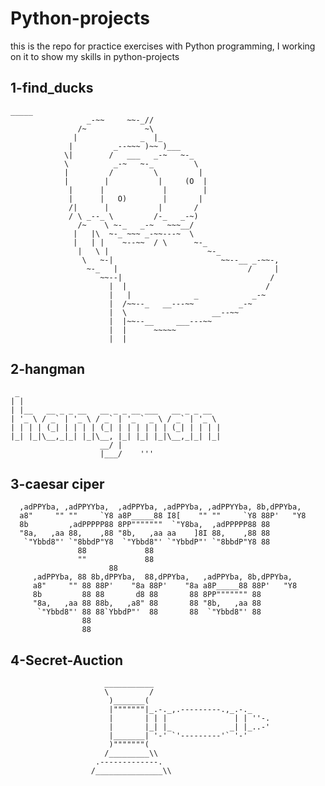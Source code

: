# Python-projects

this is the repo for practice exercises with Python programming, I working on it to show my skills in python-projects
## 1-find_ducks
    _____
                     _-~~     ~~-_//
                   /~             ~\
                  |              _  |_
                 |         _--~~~ )~~ )___
                \|        /   ___   _-~   ~-_
                \          _-~   ~-_         \
                |         /         \         |
                |        |           |     (O  |
                 |      |             |        |
                 |      |   O)        |       |
                 /|      |           |       /
                 / \ _--_ \         /-_   _-~)
                   /~    \ ~-_   _-~   ~~~__/
                  |   |\  ~-_ ~~~ _-~~---~  \
                  |   | |    ~--~~  / \      ~-_
                   |   \ |                      ~-_
                    \   ~-|                        ~~--__ _-~~-,
                     ~-_   |                             /     |
                        ~~--|                                 /
                          |  |                               /
                          |   |              _            _-~
                          |  /~~--_   __---~~          _-~
                          |  \                   __--~~
                          |  |~~--__     ___---~~
                          |  |      ~~~~~
                          |  |

## 2-hangman
     _                                             
    | |                                            
    | |__   __ _ _ __   __ _ _ __ ___   __ _ _ __  
    | '_ \ / _` | '_ \ / _` | '_ ` _ \ / _` | '_ \ 
    | | | | (_| | | | | (_| | | | | | | (_| | | | |
    |_| |_|\__,_|_| |_|\__, |_| |_| |_|\__,_|_| |_|
                        __/ |                      
                        |___/    '''


## 3-caesar ciper
                    
      ,adPPYba, ,adPPYYba,  ,adPPYba, ,adPPYba, ,adPPYYba, 8b,dPPYba,  
      a8"     "" ""     `Y8 a8P_____88 I8[    "" ""     `Y8 88P'   "Y8  
      8b         ,adPPPPP88 8PP"""""""  `"Y8ba,  ,adPPPPP88 88          
      "8a,   ,aa 88,    ,88 "8b,   ,aa aa    ]8I 88,    ,88 88          
       `"Ybbd8"' `"8bbdP"Y8  `"Ybbd8"' `"YbbdP"' `"8bbdP"Y8 88   
                   88             88                                 
                   ""             88                                 
                          88                                 
         ,adPPYba, 88 8b,dPPYba,  88,dPPYba,   ,adPPYba, 8b,dPPYba,  
         a8"     "" 88 88P'    "8a 88P'    "8a a8P_____88 88P'   "Y8  
         8b         88 88       d8 88       88 8PP""""""" 88          
         "8a,   ,aa 88 88b,   ,a8" 88       88 "8b,   ,aa 88          
          `"Ybbd8"' 88 88`YbbdP"'  88       88  `"Ybbd8"' 88          
                    88                                             
                    88           



## 4-Secret-Auction

                         ___________
                         \         /
                          )_______(
                          |"""""""|_.-._,.---------.,_.-._
                          |       | | |               | | ''-.
                          |       |_| |_             _| |_..-'
                          |_______| '-' `'---------'` '-'
                          )"""""""(
                         /_________\\
                       .-------------.
                      /_______________\\
